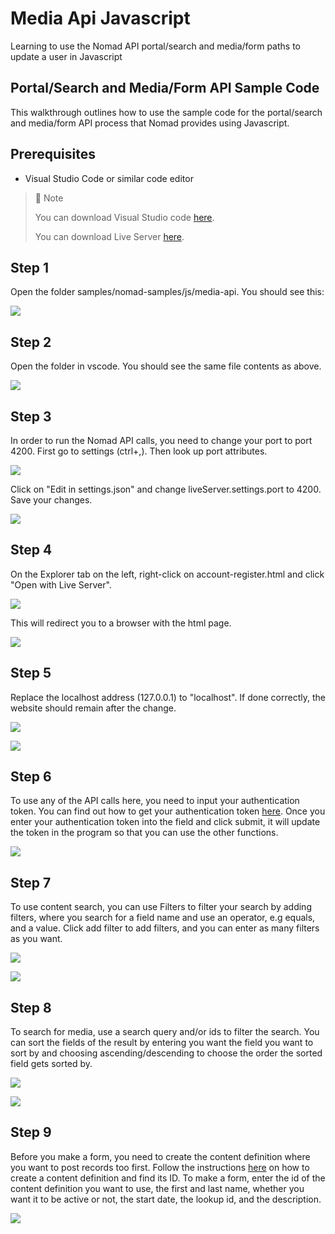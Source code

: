 # Media Api Javascript
Learning to use the Nomad API portal/search and media/form paths to update a user in Javascript

## Portal/Search and Media/Form API Sample Code

This walkthrough outlines how to use the sample code for the portal/search and media/form API process that Nomad provides using Javascript.

## Prerequisites

- Visual Studio Code or similar code editor

> 📘 Note
> 
> You can download Visual Studio code [here](https://code.visualstudio.com/).
> 
> You can download Live Server [here](https://ritwickdey.github.io/vscode-live-server/).

## Step 1

Open the folder  samples/nomad-samples/js/media-api. You should see this:

![](https://files.readme.io/a2cbcd1-image.png)

## Step 2

Open the folder in vscode. You should see the same file contents as above.

![](https://files.readme.io/77ad003-image.png)

## Step 3

In order to run the Nomad API calls, you need to change your port to port 4200. First go to settings (ctrl+,). Then look up port attributes.

![](https://files.readme.io/7ca4a72-settings.png)

Click on "Edit in settings.json" and change liveServer.settings.port to 4200. Save your changes.

![](https://files.readme.io/199b2b4-liveserver.png)

## Step 4

On the Explorer tab on the left, right-click on account-register.html and click "Open with Live Server".

![](https://files.readme.io/4f6992a-image.png)

This will redirect you to a browser with the html page.

![](https://files.readme.io/6f8b4b5-image.png)

## Step 5

Replace the localhost address (127.0.0.1) to "localhost". If done correctly, the website should remain after the change.

![](https://files.readme.io/c80f533-mediaweb.png)

![](https://files.readme.io/c9e6426-medials.png)

## Step 6

To use any of the API calls here, you need to input your authentication token. You can find out how to get your authentication token [here](https://github.com/Nomad-Media/samples/blob/main/nomad-samples/js/account-authenticaton/Readme.md). Once you enter your authentication token into the field and click submit, it will update the token in the program so that you can use the other functions.

![](https://files.readme.io/2698706-image.png)

## Step 7

To use content search, you can use Filters to filter your search by adding filters, where you search for a field name and use an operator, e.g equals, and a value. Click add filter to add filters, and you can enter as many filters as you want.

![](https://files.readme.io/7522e5d-image.png)

![](https://files.readme.io/00d3dbf-image.png)

## Step 8

To search for media, use a search query and/or ids to filter the search. You can sort the fields of the result by entering you want the field you want to sort by and choosing ascending/descending to choose the order the sorted field gets sorted by.

![](https://files.readme.io/c382f96-image.png)

![](https://files.readme.io/6f13f01-image.png)

## Step 9

Before you make a form, you need to create the content definition where you want to post records too first. Follow the instructions [here](doc:content-definitions) on how to create a content definition and find its ID. To make a form, enter the id of the content definition you want to use, the first and last name, whether you want it to be active or not, the start date, the lookup id, and the description.

![](https://files.readme.io/ed8d475-image.png)
